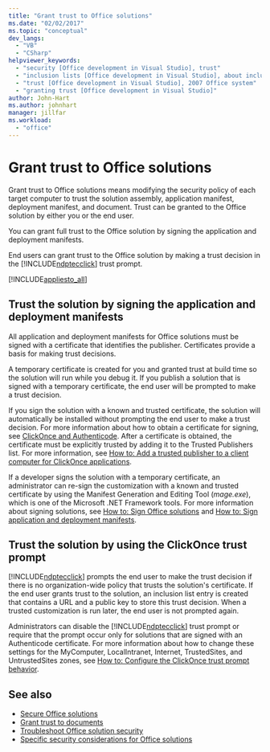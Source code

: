 ```yaml
---
title: "Grant trust to Office solutions"
ms.date: "02/02/2017"
ms.topic: "conceptual"
dev_langs:
  - "VB"
  - "CSharp"
helpviewer_keywords:
  - "security [Office development in Visual Studio], trust"
  - "inclusion lists [Office development in Visual Studio], about inclusion lists"
  - "trust [Office development in Visual Studio], 2007 Office system"
  - "granting trust [Office development in Visual Studio]"
author: John-Hart
ms.author: johnhart
manager: jillfar
ms.workload:
  - "office"
---
```

# Grant trust to Office solutions
  Grant trust to Office solutions means modifying the security policy of each target computer to trust the solution assembly, application manifest, deployment manifest, and document. Trust can be granted to the Office solution by either you or the end user.

 You can grant full trust to the Office solution by signing the application and deployment manifests.

 End users can grant trust to the Office solution by making a trust decision in the [!INCLUDE[ndptecclick](../vsto/includes/ndptecclick-md.md)] trust prompt.

 [!INCLUDE[appliesto_all](../vsto/includes/appliesto-all-md.md)]

##  <a name="Signing"></a> Trust the solution by signing the application and deployment manifests
 All application and deployment manifests for Office solutions must be signed with a certificate that identifies the publisher. Certificates provide a basis for making trust decisions.

 A temporary certificate is created for you and granted trust at build time so the solution will run while you debug it. If you publish a solution that is signed with a temporary certificate, the end user will be prompted to make a trust decision.

 If you sign the solution with a known and trusted certificate, the solution will automatically be installed without prompting the end user to make a trust decision. For more information about how to obtain a certificate for signing, see [ClickOnce and Authenticode](../deployment/clickonce-and-authenticode.md). After a certificate is obtained, the certificate must be explicitly trusted by adding it to the Trusted Publishers list. For more information, see [How to: Add a trusted publisher to a client computer for ClickOnce applications](../deployment/how-to-add-a-trusted-publisher-to-a-client-computer-for-clickonce-applications.md).

 If a developer signs the solution with a temporary certificate, an administrator can re-sign the customization with a known and trusted certificate by using the Manifest Generation and Editing Tool (*mage.exe*), which is one of the Microsoft .NET Framework tools. For more information about signing solutions, see [How to: Sign Office solutions](../vsto/how-to-sign-office-solutions.md) and [How to: Sign application and deployment manifests](../ide/how-to-sign-application-and-deployment-manifests.md).

##  <a name="TrustPrompt"></a>Trust the solution by using the ClickOnce trust prompt
 [!INCLUDE[ndptecclick](../vsto/includes/ndptecclick-md.md)] prompts the end user to make the trust decision if there is no organization-wide policy that trusts the solution's certificate. If the end user grants trust to the solution, an inclusion list entry is created that contains a URL and a public key to store this trust decision. When a trusted customization is run later, the end user is not prompted again.

 Administrators can disable the [!INCLUDE[ndptecclick](../vsto/includes/ndptecclick-md.md)] trust prompt or require that the prompt occur only for solutions that are signed with an Authenticode certificate. For more information about how to change these settings for the MyComputer, LocalIntranet, Internet, TrustedSites, and UntrustedSites zones, see [How to: Configure the ClickOnce trust prompt behavior](../deployment/how-to-configure-the-clickonce-trust-prompt-behavior.md).

## See also

- [Secure Office solutions](../vsto/securing-office-solutions.md)
- [Grant trust to documents](../vsto/granting-trust-to-documents.md)
- [Troubleshoot Office solution security](../vsto/troubleshooting-office-solution-security.md)
- [Specific security considerations for Office solutions](../vsto/specific-security-considerations-for-office-solutions.md)